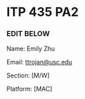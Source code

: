 # ITP 435 PA2 #

### EDIT BELOW ###
Name: Emily Zhu

Email: ttrojan@usc.edu

Section: [M/W]

Platform: [MAC]
